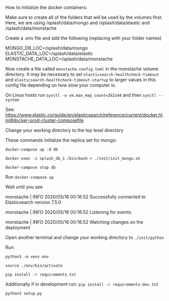 How to initialize the docker containers:

Make sure to create all of the folders that will be used by the volumes first. Here, we are using /splash/data/mongo and /splash/data/elastic and /splash/data/monstache

Create a .env file and add the following (replacing with your folder names)

MONGO_DB_LOC=/splash/data/mongo
ELASTIC_DATA_LOC=/splash/data/elastic
MONSTACHE_DATA_LOC=/splash/data/monstache


Now create a file called `monstache.config.toml` in the monstache volume directory. It may be necessary to set `elasticsearch-healthcheck-timeout` and `elasticsearch-healthcheck-timeout-startup` to larger values in this config file depending on how slow your computer is.

On Linux hosts run  `sysctl -w vm.max_map_count=262144`  and then `sysctl --system`

See: https://www.elastic.co/guide/en/elasticsearch/reference/current/docker.html#docker-prod-cluster-composefile

Change your working directory to the top level directory

These commands initialize the replica set for mongo:

`docker-compose up -d db`

`docker exec -i splash_db_1 /bin/bash < ./init/init_mongo.sh`

`docker-compose stop db`


Run `docker-compose up`

Wait until you see 

monstache        | INFO 2020/05/16 00:16:52 Successfully connected to Elasticsearch version 7.5.0

monstache        | INFO 2020/05/16 00:16:52 Listening for events

monstache        | INFO 2020/05/16 00:16:52 Watching changes on the deployment

Open another terminal and change your working directory to `./init/python`

Run:

`python3 -m venv env`

`source ./env/bin/activate`

`pip install -r requirements.txt`

Additionally if in development run: `pip install -r requirements-dev.txt`

`python3 setup.py`
